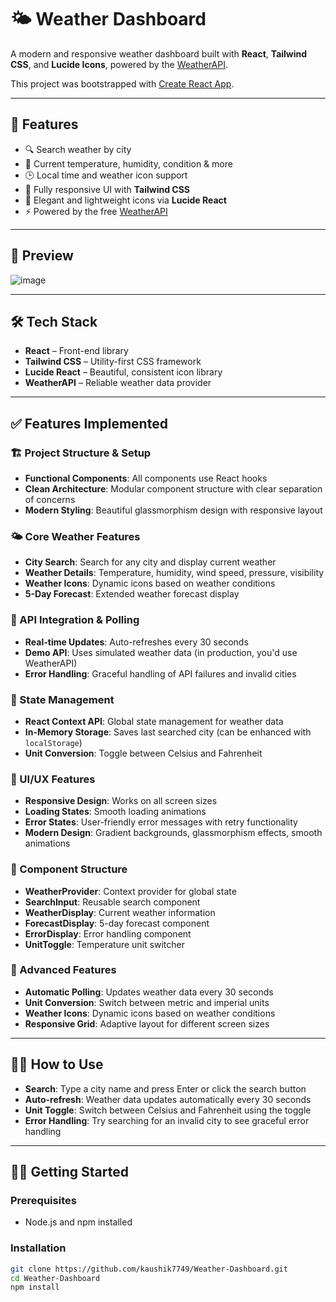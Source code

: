 # 🌤️ Weather Dashboard

A modern and responsive weather dashboard built with **React**, **Tailwind CSS**, and **Lucide Icons**, powered by the [WeatherAPI](https://www.weatherapi.com/).

This project was bootstrapped with [Create React App](https://create-react-app.dev/).

---

## 🚀 Features

- 🔍 Search weather by city
- 📍 Current temperature, humidity, condition & more
- 🕒 Local time and weather icon support
- 📱 Fully responsive UI with **Tailwind CSS**
- 🎨 Elegant and lightweight icons via **Lucide React**
- ⚡ Powered by the free [WeatherAPI](https://www.weatherapi.com/my/)

---

## 📸 Preview

![image](https://github.com/user-attachments/assets/a0b5983d-4df7-4d68-9715-93431160bbfb)


---

## 🛠️ Tech Stack

- **React** – Front-end library
- **Tailwind CSS** – Utility-first CSS framework
- **Lucide React** – Beautiful, consistent icon library
- **WeatherAPI** – Reliable weather data provider

---

## ✅ Features Implemented

### 🏗️ Project Structure & Setup

- **Functional Components**: All components use React hooks
- **Clean Architecture**: Modular component structure with clear separation of concerns
- **Modern Styling**: Beautiful glassmorphism design with responsive layout

### 🌤️ Core Weather Features

- **City Search**: Search for any city and display current weather
- **Weather Details**: Temperature, humidity, wind speed, pressure, visibility
- **Weather Icons**: Dynamic icons based on weather conditions
- **5-Day Forecast**: Extended weather forecast display

### 🔄 API Integration & Polling

- **Real-time Updates**: Auto-refreshes every 30 seconds
- **Demo API**: Uses simulated weather data (in production, you'd use WeatherAPI)
- **Error Handling**: Graceful handling of API failures and invalid cities

### 💾 State Management

- **React Context API**: Global state management for weather data
- **In-Memory Storage**: Saves last searched city (can be enhanced with `localStorage`)
- **Unit Conversion**: Toggle between Celsius and Fahrenheit

### 🎨 UI/UX Features

- **Responsive Design**: Works on all screen sizes
- **Loading States**: Smooth loading animations
- **Error States**: User-friendly error messages with retry functionality
- **Modern Design**: Gradient backgrounds, glassmorphism effects, smooth animations

### 🧩 Component Structure

- **WeatherProvider**: Context provider for global state
- **SearchInput**: Reusable search component
- **WeatherDisplay**: Current weather information
- **ForecastDisplay**: 5-day forecast component
- **ErrorDisplay**: Error handling component
- **UnitToggle**: Temperature unit switcher

### 🚀 Advanced Features

- **Automatic Polling**: Updates weather data every 30 seconds
- **Unit Conversion**: Switch between metric and imperial units
- **Weather Icons**: Dynamic icons based on weather conditions
- **Responsive Grid**: Adaptive layout for different screen sizes

---

## 🙋‍♂️ How to Use

- **Search**: Type a city name and press Enter or click the search button
- **Auto-refresh**: Weather data updates automatically every 30 seconds
- **Unit Toggle**: Switch between Celsius and Fahrenheit using the toggle
- **Error Handling**: Try searching for an invalid city to see graceful error handling

---

## 🧑‍💻 Getting Started

### Prerequisites

- Node.js and npm installed

### Installation

```bash
git clone https://github.com/kaushik7749/Weather-Dashboard.git
cd Weather-Dashboard
npm install
